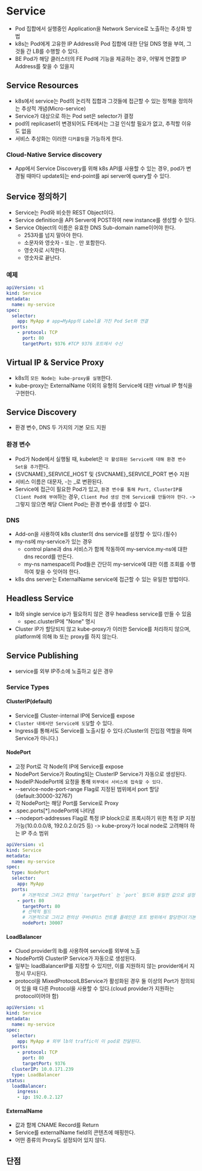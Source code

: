# Service
- Pod 집합에서 실행중인 Application을 Network Service로 노출하는 추상화 방법
- k8s는 Pod에게 고유한 IP Address와 Pod 집합에 대한 단일 DNS 명을 부여, 그것들 간 LB를 수행할 수 있다.
- BE Pod가 해당 클러스터의 FE Pod에 기능을 제공하는 경우, 어떻게 연결할 IP Address를 찾을 수 있을지

## Service Resources
- k8s에서 service는 Pod의 논리적 집합과 그것들에 접근할 수 있는 정책을 정의하는 추상적 개념(Micro-service)
- Service가 대상으로 하는 Pod set은 selector가 결정
- pod의 replicaset이 변경되어도 FE에서는 그걸 인식할 필요가 없고, 추적할 이유도 없음
- 서비스 추상화는 이러한 `디커플링`을 가능하게 한다.

### Cloud-Native Service discovery
- App에서 Service Discovery를 위해 k8s API를 사용할 수 있는 경우, pod가 변경될 때마다 update되는 end-point를 api server에 query할 수 있다.

## Service 정의하기
- Service는 Pod와 비슷한 REST Object이다.
- Service definition을 API Server에 POST하여 new instance를 생성할 수 있다.
- Service Object의 이름은 유효한 DNS Sub-domain name이어야 한다.
    - 253자를 넘지 말아야 한다.
    - 소문자와 영숫자 - 또는 . 만 포함한다.
    - 영숫자로 시작한다.
    - 영숫자로 끝난다.
### 예제
```yaml
apiVersion: v1
kind: Service
metadata:
  name: my-service
spec:
  selector:
    app: MyApp # app=MyApp의 Label을 가진 Pod Set와 연결
  ports:
    - protocol: TCP
      port: 80
      targetPort: 9376 #TCP 9376 포트에서 수신
```

## Virtual IP & Service Proxy
- k8s의 `모든 Node는 kube-proxy를 실행`한다.
- kube-proxy는 ExternalName 이외의 유형의 Service에 대한 virtual IP 형식을 구현한다.

## Service Discovery
- 환경 변수, DNS 두 가지의 기본 모드 지원

### 환경 변수
- Pod가 Node에서 실행될 때, kubelet은 `각 활성화된 Service에 대해 환경 변수 Set을 추가`한다.
- {SVCNAME}_SERVICE_HOST 및 {SVCNAME}_SERVICE_PORT 변수 지원
- 서비스 이름은 대문자, -는 _로 변환된다.
- Service에 접근이 필요한 Pod가 있고, `환경 변수를 통해 Port, ClusterIP를 Client Pod에 부여`하는 경우, `Client Pod 생성 전에 Service를 만들어야 한다.` -> 그렇지 않으면 해당 Client Pod는 환경 변수를 생성할 수 없다.

### DNS
- Add-on을 사용하여 k8s cluster의 dns service를 설정할 수 있다.(필수)
- my-ns에 my-service가 있는 경우
  - control plane과 dns 서비스가 함께 작동하여 my-service.my-ns에 대한 dns record를 만든다.
  - my-ns namespace의 Pod들은 간단히 my-service에 대한 이름 조회를 수행하여 찾을 수 잇어야 한다.
- k8s dns server는 ExternalName service에 접근할 수 있는 유일한 방법이다.

## Headless Service
- lb와 single service ip가 필요하지 않은 경우 headless service를 만들 수 있음
  - spec.clusterIP에 "None" 명시
- Cluster IP가 할당되지 않고 kube-proxy가 이러한 Service를 처리하지 않으며, platform에 의해 lb 또는 proxy를 하지 않는다.

## Service Publishing
- service를 외부 IP주소에 노출하고 싶은 경우

### Service Types
#### ClusterIP(default)
- Service를 Cluster-internal IP에 Service를 expose
- `Cluster 내에서만 Service에 도달`할 수 있다.
- Ingress를 통해서도 Service를 노출시킬 수 있다.(Cluster의 진입점 역할을 하며 Service가 아니다.)

#### NodePort
- 고정 Port로 각 Node의 IP에 Service를 expose
- NodePort Service가 Routing되는 ClusterIP Service가 자동으로 생성된다.
- NodeIP:NodePort에 요청을 통해 `외부에서 서비스에 접속할 수 있다.`
- --service-node-port-range Flag로 지정된 범위에서 port 할당(default:30000-32767)
- 각 NodePort는 해당 Port를 Service로 Proxy
- .spec.ports[*].nodePort에 나타냄
- --nodeport-addresses Flag로 특정 IP block으로 프록시하기 위한 특정 IP 지정 가능(10.0.0.0/8, 192.0.2.0/25 등) -> kube-proxy가 local node로 고려해야 하는 IP 주소 범위
```yaml
apiVersion: v1
kind: Service
metadata:
  name: my-service
spec:
  type: NodePort
  selector:
    app: MyApp
  ports:
      # 기본적으로 그리고 편의상 `targetPort` 는 `port` 필드와 동일한 값으로 설정된다.
    - port: 80
      targetPort: 80
      # 선택적 필드
      # 기본적으로 그리고 편의상 쿠버네티스 컨트롤 플레인은 포트 범위에서 할당한다(기본값: 30000-32767)
      nodePort: 30007
```

#### LoadBalancer
- Cluod provider의 lb를 사용하여 service를 외부에 노출
- NodePort와 ClusterIP Service가 자동으로 생성된다.
- 일부는 loadBalancerIP를 지정할 수 있지만, 이를 지원하지 않는 provider에서 지정시 무시된다.
- protocol을 MixedProtocolLBService가 활성화된 경우 둘 이상의 Port가 정의되어 있을 때 다른 Protocol을 사용할 수 있다.(cloud provider가 지원하는 protocol이어야 함)
```yaml
apiVersion: v1
kind: Service
metadata:
  name: my-service
spec:
  selector:
    app: MyApp # 외부 lb의 traffic이 이 pod로 전달된다.
  ports:
    - protocol: TCP
      port: 80
      targetPort: 9376
  clusterIP: 10.0.171.239
  type: LoadBalancer
status:
  loadBalancer:
    ingress:
    - ip: 192.0.2.127
```
#### ExternalName
- 값과 함께 CNAME Record를 Return
- Service를 externalName field의 콘텐츠에 매핑한다.
- 어떤 종류의 Proxy도 설정되어 있지 않다.

## 단점